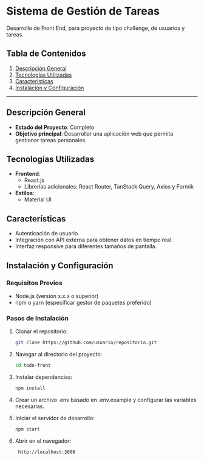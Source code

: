 # Sistema de Gestión de Tareas

Desarrollo de Front End, para proyecto de tipo challenge, de usuarios y tareas.

## Tabla de Contenidos

1. [Descripción General](#descripción-general)
2. [Tecnologías Utilizadas](#tecnologías-utilizadas)
3. [Características](#características)
4. [Instalación y Configuración](#instalación-y-configuración)

---

## Descripción General

- **Estado del Proyecto**: Completo
- **Objetivo principal**: Desarrollar una aplicación web que permita gestionar tareas personales.

## Tecnologías Utilizadas

- **Frontend**:
  - React.js
  - Librerías adicionales: React Router, TanStack Query, Axios y Formik
- **Estilos**:
  - Material UI

## Características

- Autenticación de usuario.
- Integración con API externa para obtener datos en tiempo real.
- Interfaz responsive para diferentes tamaños de pantalla.

## Instalación y Configuración

### Requisitos Previos

- Node.js (versión x.x.x o superior)
- npm o yarn (especificar gestor de paquetes preferido)

### Pasos de Instalación

1. Clonar el repositorio:
   ```bash
   git clone https://github.com/usuario/repositorio.git
   ```

2. Navegar al directorio del proyecto:
   ```bash
   cd todo-front
   ```

3. Instalar dependencias:
   ```bash
   npm install
   ```

4. Crear un archivo .env basado en .env.example y configurar las variables necesarias.

5. Iniciar el servidor de desarrollo:
   ```bash
   npm start
   ```

6. Abrir en el navegador:
   ```
    http://localhost:3000
   ```